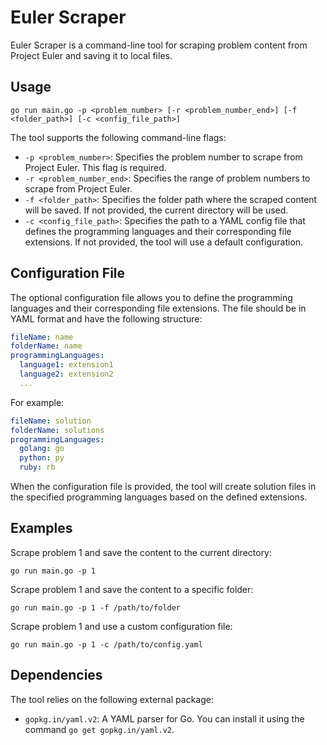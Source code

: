 # Euler Scraper

Euler Scraper is a command-line tool for scraping problem content from Project Euler and saving it to local files.

## Usage

```
go run main.go -p <problem_number> [-r <problem_number_end>] [-f <folder_path>] [-c <config_file_path>]
```

The tool supports the following command-line flags:

- `-p <problem_number>`: Specifies the problem number to scrape from Project Euler. This flag is required.
- `-r <problem_number_end>`: Specifies the range of problem numbers to scrape from Project Euler.
- `-f <folder_path>`: Specifies the folder path where the scraped content will be saved. If not provided, the current directory will be used.
- `-c <config_file_path>`: Specifies the path to a YAML config file that defines the programming languages and their corresponding file extensions. If not provided, the tool will use a default configuration.

## Configuration File

The optional configuration file allows you to define the programming languages and their corresponding file extensions. The file should be in YAML format and have the following structure:

```yaml
fileName: name
folderName: name
programmingLanguages:
  language1: extension1
  language2: extension2
  ...
```

For example:

```yaml
fileName: solution
folderName: solutions
programmingLanguages:
  golang: go
  python: py
  ruby: rb
```

When the configuration file is provided, the tool will create solution files in the specified programming languages based on the defined extensions.

## Examples

Scrape problem 1 and save the content to the current directory:

```
go run main.go -p 1
```

Scrape problem 1 and save the content to a specific folder:

```
go run main.go -p 1 -f /path/to/folder
```

Scrape problem 1 and use a custom configuration file:

```
go run main.go -p 1 -c /path/to/config.yaml
```

## Dependencies

The tool relies on the following external package:

- `gopkg.in/yaml.v2`: A YAML parser for Go. You can install it using the command `go get gopkg.in/yaml.v2`.

